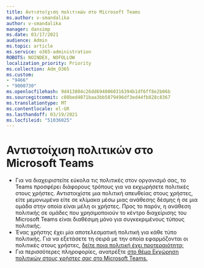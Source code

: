 ```yaml
---
title: Αντιστοίχιση πολιτικών στο Microsoft Teams
ms.author: v-smandalika
author: v-smandalika
manager: dansimp
ms.date: 03/17/2021
audience: Admin
ms.topic: article
ms.service: o365-administration
ROBOTS: NOINDEX, NOFOLLOW
localization_priority: Priority
ms.collection: Adm_O365
ms.custom:
- "9466"
- "9000730"
ms.openlocfilehash: 9d413804c26dd6940060316394b1df6ff8e2b06b
ms.sourcegitcommit: c08bed4071baa3bb5879496df3ed44fb828c8367
ms.translationtype: MT
ms.contentlocale: el-GR
ms.lasthandoff: 03/19/2021
ms.locfileid: "51036025"
---
```

# <a name="assign-policies-in-microsoft-teams"></a>Αντιστοίχιση πολιτικών στο Microsoft Teams

- Για να διαχειριστείτε εύκολα τις πολιτικές στον οργανισμό σας, το Teams προσφέρει διάφορους τρόπους για να εκχωρήσετε πολιτικές στους χρήστες. Αντιστοιχίστε μια πολιτική απευθείας στους χρήστες, είτε μεμονωμένα είτε σε κλίμακα μέσω μιας ανάθεσης δέσμης ή σε μια ομάδα στην οποία είναι μέλη οι χρήστες.  Προς το παρόν, η ανάθεση πολιτικής σε ομάδες που χρησιμοποιούν το κέντρο διαχείρισης του Microsoft Teams είναι διαθέσιμη μόνο για συγκεκριμένους τύπους πολιτικής. 
- Ένας χρήστης έχει μία αποτελεσματική πολιτική για κάθε τύπο πολιτικής. Για να εξετάσετε τη σειρά με την οποία εφαρμόζονται οι πολιτικές στους χρήστες, [δείτε ποια πολιτική έχει προτεραιότητα;](https://docs.microsoft.com/microsoftteams/assign-policies#which-policy-takes-precedence)
- Για περισσότερες πληροφορίες, ανατρέξτε [στο θέμα Εκχώρηση πολιτικών στους χρήστες σας στο Microsoft Teams.](https://docs.microsoft.com/microsoftteams/assign-policies)